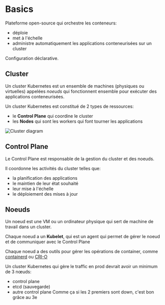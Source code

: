 # Basics

Plateforme open-source qui orchestre les conteneurs:
- déploie
- met à l'échelle
- administre automatiquement
les applications conteneurisées sur un cluster

Configuration déclarative.

## Cluster

Un cluster Kubernetes est un ensemble de machines (physiques ou virtuelles) appelées *noeuds* qui fonctionnent ensemble pour exécuter des applications conteneurisées.

Un cluster Kubernetes est constitué de 2 types de ressources:
- le **Control Plane** qui coordine le cluster
- les **Nodes** qui sont les workers qui font tourner les applications

![Cluster diagram](https://kubernetes.io/docs/tutorials/kubernetes-basics/public/images/module_01_cluster.svg)

## Control Plane

Le Control Plane est responsable de la gestion du cluster et des noeuds.

Il coordonne les activités du cluster telles que:
- la planification des applications
- le maintien de leur état souhaité
- leur mise à l'échelle
- le déploiement des mises à jour

## Noeuds

Un noeud est une VM ou un ordinateur physique qui sert de machine de travail dans un cluster.

Chaque noeud a un **Kubelet**, qui est un agent qui permet de gérer le noeud et de communiquer avec le Control Plane

Chaque noeud a des outils pour gérer les opérations de container, comme [containerd](https://containerd.io/docs/) ou [CRI-O](https://cri-o.io/#what-is-cri-o)

Un cluster Kubernetes qui gère le traffic en prod devrait avoir un minimum de 3 nœuds:
- control plane
- etcd (sauvegarde)
- autre control plane
Comme ça si les 2 premiers sont down, c'est bon grâce au 3e
